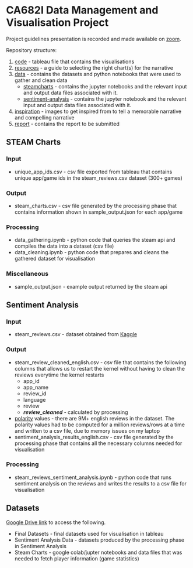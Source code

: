 # CA682I Data Management and Visualisation Project

Project guidelines presentation is recorded and made available on [zoom](https://dcu-ie.zoom.us/rec/play/4dGem9cv2a4KH4A4DBoB2ZtZiYouw2K7pCeX018WpJGH7euQmwbcVLcV6QJokzsTyBS9l7i27WSdcNfZ.o8piLTxZ3TNfD3Jb?startTime=1665075903000&_x_zm_rtaid=_EFvDPiHQL6wdRfcL-rkwQ.1667065330106.5bedcb362d2105f8fd4d3744869ba7d1&_x_zm_rhtaid=540).

Repository structure:
1. [code](code/) - tableau file that contains the visualisations
2. [resources](resource/) - a guide to selecting the right chart(s) for the narrative
3. [data](data/) - contains the datasets and python notebooks that were used to gather and clean data
   - [steamcharts](data/steamcharts/) - contains the jupyter notebooks and the relevant input and output data files associated with it.
   - [sentiment-analysis](data/sentiment-analysis/) - contains the jupyter notebook and the relevant input and output data files associated with it.
4. [inspiration](inspiration/) - images to get inspired from to tell a memorable narrative and compelling narrative 
5. [report](report/) - contains the report to be submitted 

## STEAM Charts
### Input
- unique_app_ids.csv - csv file exported from tableau that contains unique app/game ids in the steam_reviews.csv dataset (300+ games)

### Output
- steam_charts.csv - csv file generated by the processing phase that contains information shown in sample_output.json for each app/game

### Processing 
- data_gathering.ipynb - python code that queries the steam api and compiles the data into a dataset (csv file)
- data_cleaning.ipynb - python code that prepares and cleans the gathered dataset for visualisation

### Miscellaneous
- sample_output.json - example output returned by the steam api 

## Sentiment Analysis
### Input
- steam_reviews.csv - dataset obtained from [Kaggle](https://www.kaggle.com/datasets/najzeko/steam-reviews-2021)

### Output
- steam_review_cleaned_english.csv - csv file that contains the following columns that allows us to restart the kernel without having to clean the reviews everytime the kernel restarts  
  - app_id
  - app_name
  - review_id
  - language
  - review
  - **_review_cleaned_** - calculated by processing 
- [polarity](data/sentiment-analysis/polarity) values - there are 9M+ english reviews in the dataset. The polarity values had to be computed for a million reviews/rows at a time and written to a csv file, due to memory issues on my laptop
- sentiment_analysis_results_english.csv - csv file generated by the processing phase that contains all the necessary columns needed for visualisation

### Processing 
- steam_reviews_sentiment_analysis.ipynb - python code that runs sentiment analysis on the reviews and writes the results to a csv file for visualisation

## Datasets 
[Google Drive link](https://drive.google.com/drive/folders/1sP3HK-gHqvZ6jx_dlEvE-caYRJRl_bPQ?usp=share_link) to access the following.
- Final Datasets - final datasets used for visualisation in tableau
- Sentiment Analysis Data - datasets produced by the processing phase in Sentiment Analysis
- Steam Charts - google colab/jupter notebooks and data files that was needed to fetch player information (game statistics)  
